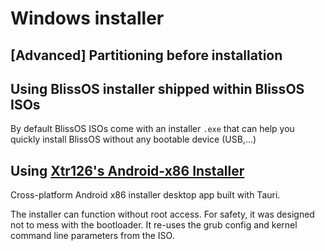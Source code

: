 # Windows installer

## \[Advanced\] Partitioning before installation

## Using BlissOS installer shipped within BlissOS ISOs

By default BlissOS ISOs come with an installer `.exe` that can help you quickly install BlissOS without any bootable device (USB,...)

## Using [Xtr126's Android-x86 Installer][Android-x86 Installer]

Cross-platform Android x86 installer desktop app built with Tauri.

The installer can function without root access. For safety, it was designed not to mess with the bootloader.
It re-uses the grub config and kernel command line parameters from the ISO.

[Android-x86 Installer]: https://github.com/Xtr126/Android-x86-installer/releases/latest
